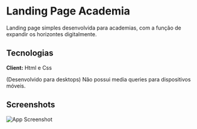 
# Landing Page Academia

Landing page simples desenvolvida para academias, com a função de expandir os horizontes digitalmente.  


## Tecnologias

**Client:** Html e Css

(Desenvolvido para desktops) Não possui media queries para dispositivos móveis. 


## Screenshots

![App Screenshot](https://i.pinimg.com/736x/37/dc/25/37dc25233c5a75249784738773bd0679.jpg)

